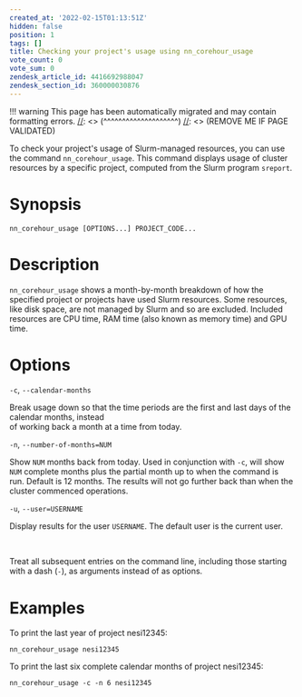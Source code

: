 ```yaml
---
created_at: '2022-02-15T01:13:51Z'
hidden: false
position: 1
tags: []
title: Checking your project's usage using nn_corehour_usage
vote_count: 0
vote_sum: 0
zendesk_article_id: 4416692988047
zendesk_section_id: 360000030876
---
```




[//]: <> (REMOVE ME IF PAGE VALIDATED)
[//]: <> (vvvvvvvvvvvvvvvvvvvv)
!!! warning
    This page has been automatically migrated and may contain formatting errors.
[//]: <> (^^^^^^^^^^^^^^^^^^^^)
[//]: <> (REMOVE ME IF PAGE VALIDATED)

To check your project's usage of Slurm-managed resources, you can use
the command `nn_corehour_usage`. This command displays usage of cluster
resources by a specific project, computed from the Slurm program
`sreport`.

# Synopsis

``` sl
nn_corehour_usage [OPTIONS...] PROJECT_CODE...
```

# Description

`nn_corehour_usage` shows a month-by-month breakdown of how the
specified project or projects have used Slurm resources. Some resources,
like disk space, are not managed by Slurm and so are excluded. Included
resources are CPU time, RAM time (also known as memory time) and GPU
time.

# Options

`-c`, `--calendar-months`

Break usage down so that the time periods are the first and last days of
the calendar months, instead  
of working back a month at a time from today.

`-n`, `--number-of-months=NUM`

Show `NUM` months back from today. Used in conjunction with `-c`, will
show `NUM` complete months plus the partial month up to when the command
is run. Default is 12 months. The results will not go further back than
when the cluster commenced operations.

`-u`, `--user=USERNAME`

Display results for the user `USERNAME`. The default user is the current
user.

 

Treat all subsequent entries on the command line, including those
starting with a dash (`-`), as arguments instead of as options.

# Examples

To print the last year of project nesi12345:

``` sl
nn_corehour_usage nesi12345
```

To print the last six complete calendar months of project nesi12345:

``` sl
nn_corehour_usage -c -n 6 nesi12345
```
